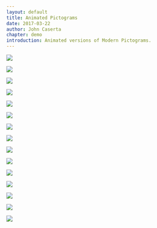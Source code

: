 ```yaml
---
layout: default
title: Animated Pictograms
date: 2017-03-22
author: John Caserta
chapter: demo
introduction: Animated versions of Modern Pictograms.
---
```




![](https://d2mxuefqeaa7sj.cloudfront.net/s_DC65E045646AA7C006AC55890C269E6DD43F091F0C3880D35032EF5671D50F5A_1490142271279_Sound_MuteAndPlay_Preview.gif)

![](https://d2mxuefqeaa7sj.cloudfront.net/s_DC65E045646AA7C006AC55890C269E6DD43F091F0C3880D35032EF5671D50F5A_1490142195151_Sound_Mute_Preview.gif)

![](https://d2mxuefqeaa7sj.cloudfront.net/s_DC65E045646AA7C006AC55890C269E6DD43F091F0C3880D35032EF5671D50F5A_1490142197690_Sound_Play_Preview.gif)











![](https://d2mxuefqeaa7sj.cloudfront.net/s_DC65E045646AA7C006AC55890C269E6DD43F091F0C3880D35032EF5671D50F5A_1490158586183_Chart_AnimOnAndOff_Preview.gif)

![](https://d2mxuefqeaa7sj.cloudfront.net/s_DC65E045646AA7C006AC55890C269E6DD43F091F0C3880D35032EF5671D50F5A_1490142204980_Chart_AnimOff_Preview.gif)

![](https://d2mxuefqeaa7sj.cloudfront.net/s_DC65E045646AA7C006AC55890C269E6DD43F091F0C3880D35032EF5671D50F5A_1490142214040_Chart_AnimOn_Preview.gif)











![](https://d2mxuefqeaa7sj.cloudfront.net/s_DC65E045646AA7C006AC55890C269E6DD43F091F0C3880D35032EF5671D50F5A_1490158639015_BarGraph_AnimOnAndOff_Preview.gif)

![](https://d2mxuefqeaa7sj.cloudfront.net/s_DC65E045646AA7C006AC55890C269E6DD43F091F0C3880D35032EF5671D50F5A_1490158381171_BarGraph_AnimOn_Preview.gif)

![](https://d2mxuefqeaa7sj.cloudfront.net/s_DC65E045646AA7C006AC55890C269E6DD43F091F0C3880D35032EF5671D50F5A_1490158381168_BarGraph_AnimOff_Preview.gif)











![](https://d2mxuefqeaa7sj.cloudfront.net/s_DC65E045646AA7C006AC55890C269E6DD43F091F0C3880D35032EF5671D50F5A_1490159597904_PieChart_AnimOnAndOff_Preview.gif)

![](https://d2mxuefqeaa7sj.cloudfront.net/s_DC65E045646AA7C006AC55890C269E6DD43F091F0C3880D35032EF5671D50F5A_1490159656150_PieChart_AnimOn_Preview.gif)

![](https://d2mxuefqeaa7sj.cloudfront.net/s_DC65E045646AA7C006AC55890C269E6DD43F091F0C3880D35032EF5671D50F5A_1490159660517_PieChart_AnimOff_Preview.gif)











![](https://d2mxuefqeaa7sj.cloudfront.net/s_DC65E045646AA7C006AC55890C269E6DD43F091F0C3880D35032EF5671D50F5A_1490161765054_Alarm_AnimOn_Preview.gif)

![](https://d2mxuefqeaa7sj.cloudfront.net/s_DC65E045646AA7C006AC55890C269E6DD43F091F0C3880D35032EF5671D50F5A_1490161769313_Alarm_AnimOff_Preview.gif)

![](https://d2mxuefqeaa7sj.cloudfront.net/s_DC65E045646AA7C006AC55890C269E6DD43F091F0C3880D35032EF5671D50F5A_1490161772079_Alarm_Ring_Preview.gif)
